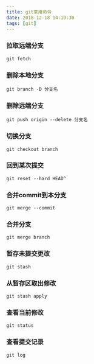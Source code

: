 ```yaml
---
title: git常用命令
date: 2018-12-18 14:19:30
tags: [git]
---
```




### 拉取远端分支
```shell
git fetch
```
<!--more-->
### 删除本地分支
```shell
git branch -D 分支名
```

### 删除远端分支
```shell
git push origin --delete 分支名
```

### 切换分支
```shell
git checkout branch
```

### 回到某次提交
```shell
git reset --hard HEAD^
```

### 合并commit到本分支
```shell
git merge --commit
```

### 合并分支
```shell
git merge branch
```

### 暂存未提交更改
```shell
git stash
```

### 从暂存区取出修改
```shell
git stash apply
```

### 查看当前修改
```shell
git status
```

### 查看提交记录
```shell
git log
```
